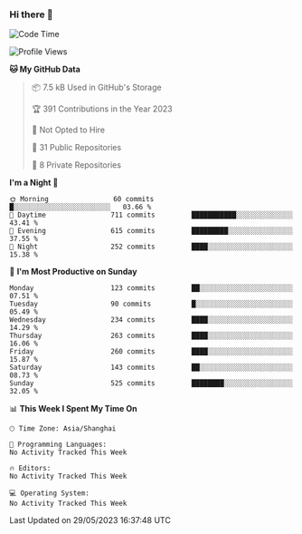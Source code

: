 ### Hi there 👋

<!--
**robinWongM/robinWongM** is a ✨ _special_ ✨ repository because its `README.md` (this file) appears on your GitHub profile.

Here are some ideas to get you started:

- 🔭 I’m currently working on ...
- 🌱 I’m currently learning ...
- 👯 I’m looking to collaborate on ...
- 🤔 I’m looking for help with ...
- 💬 Ask me about ...
- 📫 How to reach me: ...
- 😄 Pronouns: ...
- ⚡ Fun fact: ...
-->

<!--START_SECTION:waka-->
![Code Time](http://img.shields.io/badge/Code%20Time-121%20hrs%2034%20mins-blue)

![Profile Views](http://img.shields.io/badge/Profile%20Views-1-blue)

**🐱 My GitHub Data** 

> 📦 7.5 kB Used in GitHub's Storage 
 > 
> 🏆 391 Contributions in the Year 2023
 > 
> 🚫 Not Opted to Hire
 > 
> 📜 31 Public Repositories 
 > 
> 🔑 8 Private Repositories 
 > 
**I'm a Night 🦉** 

```text
🌞 Morning                60 commits          █░░░░░░░░░░░░░░░░░░░░░░░░   03.66 % 
🌆 Daytime                711 commits         ███████████░░░░░░░░░░░░░░   43.41 % 
🌃 Evening                615 commits         █████████░░░░░░░░░░░░░░░░   37.55 % 
🌙 Night                  252 commits         ████░░░░░░░░░░░░░░░░░░░░░   15.38 % 
```
📅 **I'm Most Productive on Sunday** 

```text
Monday                   123 commits         ██░░░░░░░░░░░░░░░░░░░░░░░   07.51 % 
Tuesday                  90 commits          █░░░░░░░░░░░░░░░░░░░░░░░░   05.49 % 
Wednesday                234 commits         ████░░░░░░░░░░░░░░░░░░░░░   14.29 % 
Thursday                 263 commits         ████░░░░░░░░░░░░░░░░░░░░░   16.06 % 
Friday                   260 commits         ████░░░░░░░░░░░░░░░░░░░░░   15.87 % 
Saturday                 143 commits         ██░░░░░░░░░░░░░░░░░░░░░░░   08.73 % 
Sunday                   525 commits         ████████░░░░░░░░░░░░░░░░░   32.05 % 
```


📊 **This Week I Spent My Time On** 

```text
🕑︎ Time Zone: Asia/Shanghai

💬 Programming Languages: 
No Activity Tracked This Week

🔥 Editors: 
No Activity Tracked This Week

💻 Operating System: 
No Activity Tracked This Week
```


 Last Updated on 29/05/2023 16:37:48 UTC
<!--END_SECTION:waka-->
